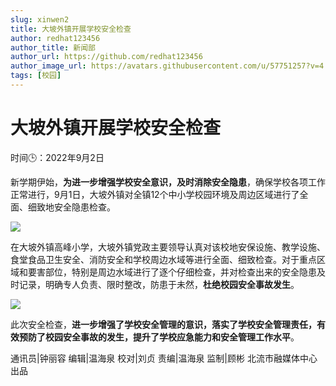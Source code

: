 ```yaml
---
slug: xinwen2
title: 大坡外镇开展学校安全检查
author: redhat123456
author_title: 新闻部
author_url: https://github.com/redhat123456
author_image_url: https://avatars.githubusercontent.com/u/57751257?v=4
tags: [校园]
---
```

# 大坡外镇开展学校安全检查

时间🕒：2022年9月2日

新学期伊始，**为进一步增强学校安全意识，及时消除安全隐患**，确保学校各项工作正常进行，9月1日，大坡外镇对全镇12个中小学校园环境及周边区域进行了全面、细致地安全隐患检查。

![](https://gusteau-prod.xinhuaapp.com/material/original/image/2022/09/02/9r3aTstM_1662104823407.jpg?x-oss-process=image/format,jpg/crop,x_0,y_450,w_4000,h_2400/quality,q_80/resize,w_750/watermark,image_bWVkaWFjbG91ZC93YXRlcm1hcmsvMTUvMTEwMTQ3LnBuZz94LW9zcy1wcm9jZXNzPWltYWdlL3Jlc2l6ZSxQXzMwIA,t_80,g_se,x_10,y_10)

在大坡外镇高峰小学，大坡外镇党政主要领导认真对该校地安保设施、教学设施、食堂食品卫生安全、消防安全和学校周边水域等进行全面、细致检查。对于重点区域和要害部位，特别是周边水域进行了逐个仔细检查，并对检查出来的安全隐患及时记录，明确专人负责、限时整改，防患于未然，**杜绝校园安全事故发生**。

![](https://gusteau-prod.xinhuaapp.com/material/original/image/2022/09/02/ITU59xnp_1662104851623.jpg?x-oss-process=image/format,jpg/crop,x_0,y_190,w_4000,h_2400/quality,q_80/resize,w_750/watermark,image_bWVkaWFjbG91ZC93YXRlcm1hcmsvMTUvMTEwMTQ3LnBuZz94LW9zcy1wcm9jZXNzPWltYWdlL3Jlc2l6ZSxQXzMwIA,t_80,g_se,x_10,y_10)

此次安全检查，**进一步增强了学校安全管理的意识，落实了学校安全管理责任，有效预防了校园安全事故的发生，提升了学校应急能力和安全管理工作水平**。

通讯员|钟丽容
编辑|温海泉
校对|刘贞
责编|温海泉
监制|顾彬
北流市融媒体中心出品
